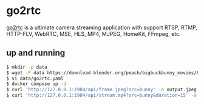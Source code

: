 go2rtc
======

[go2rtc][1] is a ultimate camera streaming application with support RTSP, RTMP,
HTTP-FLV, WebRTC, MSE, HLS, MP4, MJPEG, HomeKit, FFmpeg, etc.

## up and running

```bash
$ mkdir -p data
$ wget -P data https://download.blender.org/peach/bigbuckbunny_movies/BigBuckBunny_320x180.mp4
$ vi data/go2rtc.yaml
$ docker compose up -d
$ curl 'http://127.0.0.1:1984/api/frame.jpeg?src=bunny' -o output.jpeg
$ curl 'http://127.0.0.1:1984/api/stream.mp4?src=bunny&duration=15' -o output.mp4
```

[1]: https://github.com/AlexxIT/go2rtc
